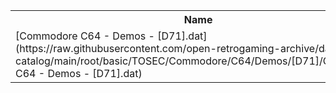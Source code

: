 <table>
<tr><th>Name</th><th>Size</th></tr>
<tr><td>
[Commodore C64 - Demos - [D71].dat](https://raw.githubusercontent.com/open-retrogaming-archive/dat-catalog/main/root/basic/TOSEC/Commodore/C64/Demos/[D71]/Commodore C64 - Demos - [D71].dat)
</td><td>841</td></tr>
</table>
